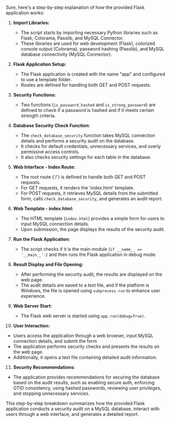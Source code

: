 Sure, here's a step-by-step explanation of how the provided Flask application works:

1. **Import Libraries:**
   - The script starts by importing necessary Python libraries such as Flask, Colorama, Passlib, and MySQL Connector.
   - These libraries are used for web development (Flask), colorized console output (Colorama), password hashing (Passlib), and MySQL database connectivity (MySQL Connector).

2. **Flask Application Setup:**
   - The Flask application is created with the name "app" and configured to use a template folder.
   - Routes are defined for handling both GET and POST requests.

3. **Security Functions:**
   - Two functions (`is_password_hashed` and `is_strong_password`) are defined to check if a password is hashed and if it meets certain strength criteria.

4. **Database Security Check Function:**
   - The `check_database_security` function takes MySQL connection details and performs a security audit on the database.
   - It checks for default credentials, unnecessary services, and overly permissive access controls.
   - It also checks security settings for each table in the database.

5. **Web Interface - Index Route:**
   - The root route ('/') is defined to handle both GET and POST requests.
   - For GET requests, it renders the 'index.html' template.
   - For POST requests, it retrieves MySQL details from the submitted form, calls `check_database_security`, and generates an audit report.

6. **Web Template - index.html:**
   - The HTML template (`index.html`) provides a simple form for users to input MySQL connection details.
   - Upon submission, the page displays the results of the security audit.

7. **Run the Flask Application:**
   - The script checks if it is the main module (`if __name__ == '__main__':`) and then runs the Flask application in debug mode.

8. **Result Display and File Opening:**
   - After performing the security audit, the results are displayed on the web page.
   - The audit details are saved to a text file, and if the platform is Windows, the file is opened using `subprocess.run` to enhance user experience.

9. **Web Server Start:**
   - The Flask web server is started using `app.run(debug=True)`.

10. **User Interaction:**
   - Users access the application through a web browser, input MySQL connection details, and submit the form.
   - The application performs security checks and presents the results on the web page.
   - Additionally, it opens a text file containing detailed audit information.

11. **Security Recommendations:**
   - The application provides recommendations for securing the database based on the audit results, such as enabling secure auth, enforcing GTID consistency, using hashed passwords, reviewing user privileges, and stopping unnecessary services.

This step-by-step breakdown summarizes how the provided Flask application conducts a security audit on a MySQL database, interact with users through a web interface, and generates a detailed report.
